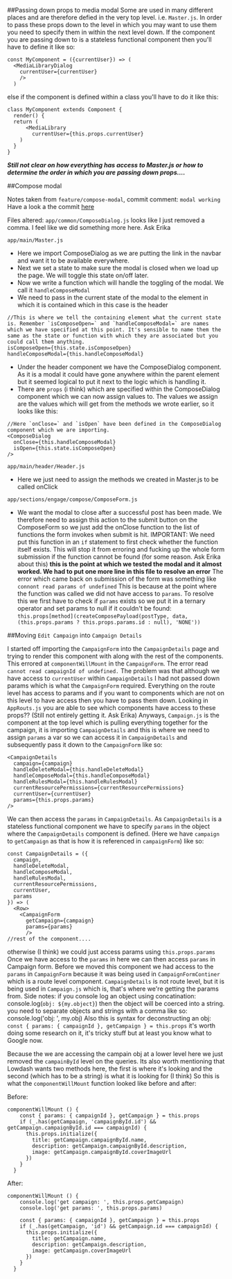 ##Passing down props to media modal
Some are used in many different places and are therefore defied in the very top level. i.e. `Master.js`. In order to pass these props down to the level in which you may want to use them you need to specify them in within the next level down.
If the component you are passing down to is a stateless functional component then you'll have to define it like so:
```
const MyComponent = ({currentUser}) => (
  <MediaLibraryDialog
    currentUser={currentUser}
    />
  )
```
else if the component is defined within a class you'll have to do it like this:
```
class MyComponent extends Component {
  render() {
  return (
      <MediaLibrary
        currentUser={this.props.currentUser}
    )
  }
}
```
***Still not clear on how everything has access to Master.js or how to determine the order in which you are passing down props....***

##Compose modal

Notes taken from `feature/compose-modal`, commit comment: `modal working`
Have a look a the commit [here](https://github.com/lightfulhelps/web-partners/commit/b2419eeeaf53556c336476775eb02b2ad4211a43)

Files altered:
`app/common/ComposeDialog.js`
looks like I just removed a comma. I feel like we did something more here. Ask Erika

`app/main/Master.js`
- Here we import ComposeDialog as we are putting the link in the navbar and want it to be available everywhere.
- Next we set a state to make sure the modal is closed when we load up the page. We will toggle this state on/off later.
- Now we write a function which will handle the toggling of the modal. We call it `handleComposeModal`
- We need to pass in the current state of the modal to the element in which it is contained which in this case is the header
```
//This is where we tell the containing element what the current state is. Remember `isComposeOpen=` and `handleComposeModal=` are names which we have specified at this point. It's sensible to name them the same as the state or function with which they are associated but you could call them anything.
isComposeOpen={this.state.isComposeOpen}
handleComposeModal={this.handleComposeModal}
```
- Under the header component we have the ComposeDialog component. As it is a modal it could have gone anywhere within the parent element but it seemed logical to put it next to the logic which is handling it.
- There are `props` (i think) which are specified within the ComposeDialog component which we can now assign values to. The values we assign are the values which will get from the methods we wrote earlier, so it looks like this:
```
//Here `onClose=` and `isOpen` have been defined in the ComposeDialog component which we are importing.
<ComposeDialog
  onClose={this.handleComposeModal}
  isOpen={this.state.isComposeOpen}
/>
```

`app/main/header/Header.js`
- Here we just need to assign the methods we created in Master.js to be called onClick

`app/sections/engage/compose/ComposeForm.js`
- We want the modal to close after a successful post has been made. We therefore need to assign this action to the submit button on the ComposeForm so we just add the onClose function to the list of functions the form invokes when submit is hit.
IMPORTANT: We need put this function in an `if` statement to first check whether the function itself exists. This will stop it from erroring and fucking up the whole form submission if the function cannot be found (for some reason. Ask Erika about this)
__this is the point at which we tested the modal and it almost worked. We had to put one more line in this file to resolve an error__
The error which came back on submission of the form was something like `connont read params of undefined` This is because at the point where the function was called we did not have access to `params`. To resolve this we first have to check if `params` exists so we put it in a ternary operator and set params to null if it couldn't be found:
`this.props[method](createComposePayload(postType, data, (this.props.params ? this.props.params.id : null), 'NONE'))`  

##Moving `Edit Campaign` into `Campaign Details`

I started off importing the `CampaignForm` into the `CampaignDetails` page and trying to render this component with along with the rest of the components. This errored at `componentWillMount` in the `CampaignForm`. The error read `cannot read campaignId of undefined.` The problem was that although we have access to `currentUser` within `CampaignDetails` I had not passed down params which is what the `CampaignForm` required. Everything on the route level has access to params and if you want to components which are not on this level to have access then you have to pass them down. Looking in `AppRouts.js` you are able to see which components have access to these props?? (Still not entirely getting it. Ask Erika)
Anyways, `Campaign.js` is the component at the top level which is pulling everything together for the campaign, it is importing `CampaignDetails` and this is where we need to assign `params` a var so we can access it in `CampaignDetails` and subsequently pass it down to the `CampaignForm` like so:
```
<CampaignDetails
  campaign={campaign}
  handleDeleteModal={this.handleDeleteModal}
  handleComposeModal={this.handleComposeModal}
  handleRulesModal={this.handleRulesModal}
  currentResourcePermissions={currentResourcePermissions}
  currentUser={currentUser}
  params={this.props.params}
/>
```
We can then access the `params` in `CampaignDetails`. As `CampaignDetails` is a stateless functional component we have to specify `params` in the object where the `CampaignDetails` component is defined. (Here we have `campaign` to `getCampaign` as that is how it is referenced in `campaignForm`) like so:
```
const CampaignDetails = ({
  campaign,
  handleDeleteModal,
  handleComposeModal,
  handleRulesModal,
  currentResourcePermissions,
  currentUser,
  params
}) => (
  <Row>
    <CampaignForm
      getCampaign={campaign}
      params={params}
      />
//rest of the component....
```
otherwise (I think) we could just access params using `this.props.params`
Once we have access to the `params` in here we can then access `params` in Campaign form. Before we moved this component we had access to the `params` in `CampaignForm` because it was being used in `CampaignFormContiner` which is a route level component. `CampaignDetails` is not route level, but it is being used in `Campaign.js` which is, that's where we're getting the params from.
Side notes:
if you console log an object using concatination: console.log(`obj: ${my.object}`) then the object will be coerced into a string. you need to separate objects and strings with a comma like so: console.log('obj: ', my.obj)
Also this is syntax for deconstructing an obj:
`const { params: { campaignId }, getCampaign } = this.props`
it's worth doing some research on it, it's tricky stuff but at least you know what to Google now. 

Because the we are accessing the campain obj at a lower level here we just removed the `campainById` level on the queries.
Its also worth mentioning that Lowdash wants two methods here, the first is where it's looking and the second (which has to be a string) is what it is looking for (I think)
So this is what the `componentWillMount` function looked like before and after:

Before:
```
componentWillMount () {
    const { params: { campaignId }, getCampaign } = this.props
    if (_.has(getCampaign, 'campaignById.id') && getCampaign.campaignById.id === campaignId) {
      this.props.initialize({
        title: getCampaign.campaignById.name,
        description: getCampaign.campaignById.description,
        image: getCampaign.campaignById.coverImageUrl
      })
    }
  }
```

After:
```
componentWillMount () {
    console.log('get campaign: ', this.props.getCampaign)
    console.log('get params: ', this.props.params)

    const { params: { campaignId }, getCampaign } = this.props
    if (_.has(getCampaign, 'id') && getCampaign.id === campaignId) {
      this.props.initialize({
        title: getCampaign.name,
        description: getCampaign.description,
        image: getCampaign.coverImageUrl
      })
    }
  }
```
